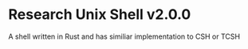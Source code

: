 # Research Unix Shell v2.0.0
A shell written in Rust and has similiar implementation to CSH or TCSH
